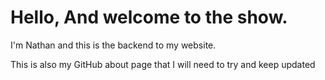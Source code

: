 # Hello, And welcome to the show.

I'm Nathan and this is the backend to my website.

This is also my GitHub about page that I will need to try and keep updated
